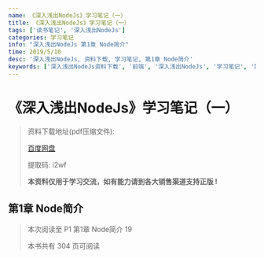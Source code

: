```yaml
---
name: 《深入浅出NodeJs》学习笔记（一）
title: 《深入浅出NodeJs》学习笔记（一）
tags: ['读书笔记', '深入浅出NodeJs']
categories: 学习笔记
info: "深入浅出NodeJs 第1章 Node简介"
time: 2019/5/10
desc: '深入浅出NodeJs, 资料下载, 学习笔记, 第1章 Node简介'
keywords: ['深入浅出NodeJs资料下载', '前端', '深入浅出NodeJs', '学习笔记', '第1章 Node简介']
---
```


# 《深入浅出NodeJs》学习笔记（一）

> 资料下载地址(pdf压缩文件):
>
> [百度网盘](https://pan.baidu.com/s/1x1MF7mnh3eZD4Ovmk5D3TA)
>
> 提取码: i2wf
>
> **本资料仅用于学习交流，如有能力请到各大销售渠道支持正版 !**

## 第1章 Node简介

> 本次阅读至 P1 第1章 Node简介  19
>
> 本书共有 304 页可阅读